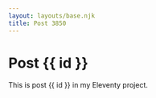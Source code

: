 ```yaml
---
layout: layouts/base.njk
title: Post 3850
---
```


# Post {{ id }}

This is post {{ id }} in my Eleventy project.
